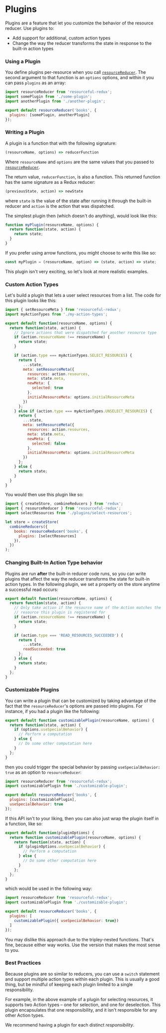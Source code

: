 # Plugins

Plugins are a feature that let you customize the behavior of the resource
reducer. Use plugins to:

- Add support for additional, custom action types
- Change the way the reducer transforms the state in response to the built-in
  action types

### Using a Plugin

You define plugins per-resource when you call
[`resourceReducer`](/docs/api-reference/resource-reducer.md). The second
argument to that function is an `options` options, and within it you can pass
`plugins` as an array:

```js
import resourceReducer from 'resourceful-redux';
import somePlugin from './some-plugin';
import anotherPlugin from './another-plugin';

export default resourceReducer('books', {
  plugins: [somePlugin, anotherPlugin]
});
```

### Writing a Plugin

A plugin is a function that with the following signature:

```js
(resourceName, options) => reducerFunction
```

Where `resourceName` and `options` are the same values that you passed to
[`resourceReducer`](/docs/api-reference/resource-reducer.md).

The return value, `reducerFunction`, is also a function. This returned function
has the same signature as a Redux reducer:

```js
(previousState, action) => newState
```

where `state` is the value of the state after running it through the built-in
reducer and `action` is the action that was dispatched.

The simplest plugin then (which doesn't do anything), would look like this:

```js
function myPlugin(resourceName, options) {
  return function(state, action) {
    return state;
  }
}
```

If you prefer using arrow functions, you might choose to write this like so:

```js
const myPlugin = (resourceName, option) => (state, action) => state;
```

This plugin isn't very exciting, so let's look at more realistic examples.

### Custom Action Types

Let's build a plugin that lets a user select resources from a list. The code
for this plugin looks like this:

```js
import { setResourceMeta } from 'resourceful-redux';
import myActionTypes from './my-action-types';

export default function(resourceName, options) {
  return function(state, action) {
    // Ignore actions that were dispatched for another resource type
    if (action.resourceName !== resourceName) {
      return state;
    }

    if (action.type === myActionTypes.SELECT_RESOURCES) {
      return {
        ...state,
        meta: setResourceMeta({
          resources: action.resources,
          meta: state.meta,
          newMeta: {
            selected: true
          },
          initialResourceMeta: options.initialResourceMeta
        })
      };
    } else if (action.type === myActionTypes.UNSELECT_RESOURCES) {
      return {
        ...state,
        meta: setResourceMeta({
          resources: action.resources,
          meta: state.meta,
          newMeta: {
            selected: false
          },
          initialResourceMeta: options.initialResourceMeta
        })
      };
    } else {
      return state;
    }
  }
}
```

You would then use this plugin like so:

```js
import { createStore, combineReducers } from 'redux';
import { resourceReducer } from 'resourceful-redux';
import selectResources from './plugins/select-resources';

let store = createStore(
  combineReducers({
    books: resourceReducer('books', {
      plugins: [selectResources]
    }),
  })
);
```

### Changing Built-In Action Type behavior

Plugins are run **after** the built-in reducer code runs, so you can write
plugins that affect the way the reducer transforms the state for built-in action
types. In the following plugin, we set a property on the store anytime a
successful read occurs:

```js
export default function(resourceName, options) {
  return function(state, action) {
    // Only take action if the resource name of the Action matches the
    // resource this plugin is registered for
    if (action.resourceName !== resourceName) {
      return state;
    }

    if (action.type === 'READ_RESOURCES_SUCCEEDED') {
      return {
        ...state,
        readSucceeded: true
      };
    } else {
      return state;
    }
  };
}
```

### Customizable Plugins

You can write a plugin that can be customized by taking advantage of the fact
that the `resourceReducer`'s options are passed into plugins. For instance, if
you had a plugin like the following:

```js
export default function customizablePlugin(resourceName, options) {
  return function(state, action) {
    if (options.useSpecialBehavior) {
      // Perform a computation
    } else {
      // Do some other computation here
    }
  };
}
```

then you could trigger the special behavior by passing
`useSpecialBehavior: true` as an option to `resourceReducer`:

```js
import resourceReducer from 'resourceful-redux';
import customizablePlugin from './customizable-plugin';

export default resourceReducer('books', {
  plugins: [customizablePlugin],
  useSpecialBehavior: true
});
```

If this API isn't to your liking, then you can also just wrap the plugin itself
in a function, like so:

```js
export default function(pluginOptions) {
  return function customizablePlugin(resourceName, options) {
    return function(state, action) {
      if (pluginOptions.useSpecialBehavior) {
        // Perform a computation
      } else {
        // Do some other computation here
      }
    };
  };
}
```

which would be used in the following way:

```js
import resourceReducer from 'resourceful-redux';
import customizablePlugin from './customizable-plugin';

export default resourceReducer('books', {
  plugins: [
    customizablePlugin({ useSpecialBehavior: true})
  ]
});
```

You may dislike this approach due to the tripley-nested functions. That's fine,
because either way works. Use the version that makes the most sense to you.

### Best Practices

Because plugins are so similar to reducers, you can use a `switch` statement
and support multiple action types within each plugin. This is usually a
good thing, but be mindful of keeping each plugin limited to a single
responsibility.

For example, in the above example of a plugin for selecting resources, it
supports two Action types – one for selection, and one for deselection. This
plugin encapsulates that one responsibility, and it isn't responsible for any
other Action types.

We recommend having a plugin for each distinct _responsibility_.
